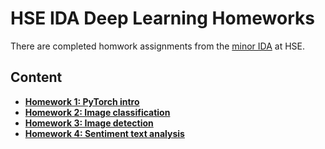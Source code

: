 # HSE IDA Deep Learning Homeworks
There are completed homwork assignments from the [minor IDA](https://electives.hse.ru/minor_intel/) at HSE.

## Content

- **[Homework 1: PyTorch intro](homework_01.ipynb)**
- **[Homework 2: Image classification](hw_2.ipynb)**
- **[Homework 3: Image detection](hw3_iad.ipynb)**
- **[Homework 4: Sentiment text analysis](hw4_texts.ipynb)**

